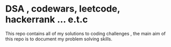 # DSA , codewars, leetcode, hackerrank ... e.t.c
 This repo contains all of my solutions to coding challenges , the main aim of this repo is to document my problem solving skills. 

 <br>
 

